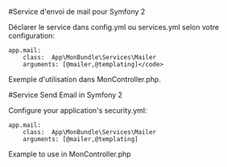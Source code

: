 #Service d'envoi de mail pour Symfony 2

Déclarer le service dans config.yml ou services.yml selon votre configuration:

    app.mail:
        class:  App\MonBundle\Services\Mailer
        arguments: [@mailer,@templating]</code>

Exemple d'utilisation dans MonController.php.

#Service Send Email in Symfony 2

Configure your application's security.yml:

    app.mail:
        class:  App\MonBundle\Services\Mailer
        arguments: [@mailer,@templating]

  Example to use in MonController.php
